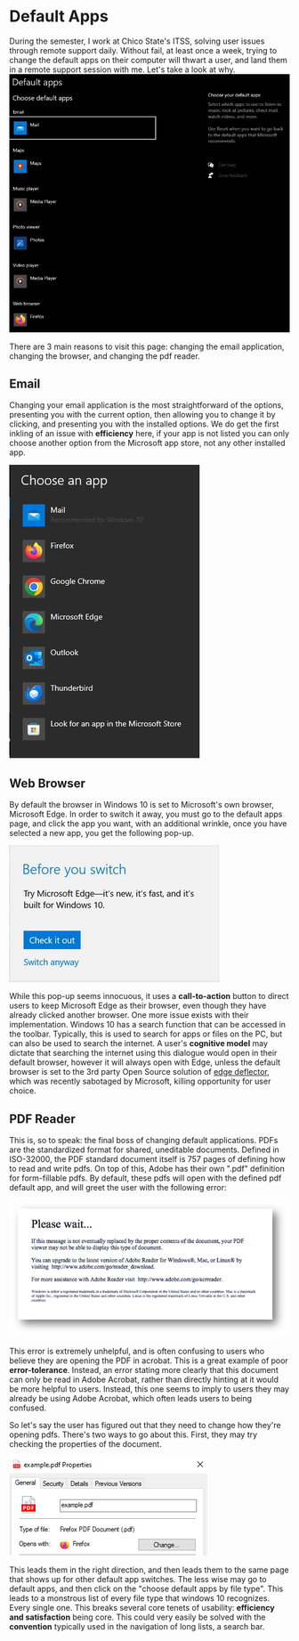 # Default Apps

During the semester, I work at Chico State's ITSS, solving user issues through remote support daily. Without fail, at least once a week, trying to change the default apps on their computer will thwart a user, and land them in a remote support session with me. Let's take a look at why.
![Windows 10 default apps settings page](../assets/j02-01.png)

There are 3 main reasons to visit this page: changing the email application, changing the browser, and changing the pdf reader. 

## Email

Changing your email application is the most straightforward of the options, presenting you with the current option, then allowing you to change it by clicking, and presenting you with the installed options. We do get the first inkling of an issue with **efficiency** here, if your app is not listed you can only choose another option from the Microsoft app store, not any other installed app.

![Default app selection pop-up](../assets/j02-02.png)

## Web Browser

By default the browser in Windows 10 is set to Microsoft's own browser, Microsoft Edge. In order to switch it away, you must go to the default apps page, and click the app you want, with an additional wrinkle, once you have selected a new app, you get the following pop-up.

![Before you switch pop-up on browser switch](../assets/j02-03.png)

While this pop-up seems innocuous, it uses a **call-to-action** button to direct users to keep Microsoft Edge as their browser, even though they have already clicked another browser. One more issue exists with their implementation. Windows 10 has a search function that can be accessed in the toolbar. Typically, this is used to search for apps or files on the PC, but can also be used to search the internet. A user's **cognitive model** may dictate that searching the internet using this dialogue would open in their default browser, however it will always open with Edge, unless the default browser is set to the 3rd party Open Source solution of [edge deflector](https://github.com/da2x/EdgeDeflector), which was recently sabotaged by Microsoft, killing opportunity for user  choice.

## PDF Reader

This is, so to speak: the final boss of changing default applications. PDFs are the standardized format for shared, uneditable documents. Defined in ISO-32000, the PDF standard document itself is 757 pages of defining how to read and write pdfs. On top of this, Adobe has their own ".pdf" definition for form-fillable pdfs. By default, these pdfs will open with the defined pdf default app, and will greet the user with the following error:

![Form fillable pdf error in web browser](../assets/j02-04.png)

This error is extremely unhelpful, and is often confusing to users who believe they are opening the PDF in acrobat. This is a great example of poor **error-tolerance**. Instead, an error stating more clearly that this document can only be read in Adobe Acrobat, rather than directly hinting at it would be more helpful to users. Instead, this one seems to imply to users they may already be using Adobe Acrobat, which often leads users to being confused.


So let's say the user has figured out that they need to change how they're opening pdfs. There's two ways to go about this. First, they may try checking the properties of the document.

![properties page for ](../assets/j02-05.png)

This leads them in the right direction, and then leads them to the same page that shows up for other default app switches. The less wise may go to default apps, and then click on the "choose default apps by file type". This leads to a monstrous list of every file type that windows 10 recognizes. Every single one. This breaks several core tenets of usability: **efficiency and satisfaction** being core. This could very easily be solved with the **convention** typically used in the navigation of long lists, a search bar.
